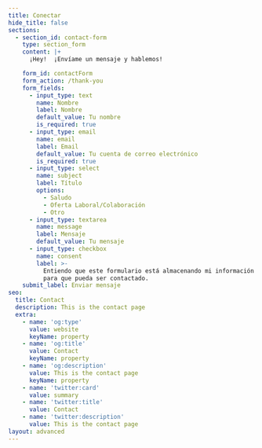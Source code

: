 ```yaml
---
title: Conectar
hide_title: false
sections:
  - section_id: contact-form
    type: section_form
    content: |+
      ¡Hey!  ¡Envíame un mensaje y hablemos!

    form_id: contactForm
    form_action: /thank-you
    form_fields:
      - input_type: text
        name: Nombre
        label: Nombre
        default_value: Tu nombre
        is_required: true
      - input_type: email
        name: email
        label: Email
        default_value: Tu cuenta de correo electrónico
        is_required: true
      - input_type: select
        name: subject
        label: Título
        options:
          - Saludo
          - Oferta Laboral/Colaboración
          - Otro
      - input_type: textarea
        name: message
        label: Mensaje
        default_value: Tu mensaje
      - input_type: checkbox
        name: consent
        label: >-
          Entiendo que este formulario está almacenando mi información enviada
          para que pueda ser contactado.
    submit_label: Enviar mensaje
seo:
  title: Contact
  description: This is the contact page
  extra:
    - name: 'og:type'
      value: website
      keyName: property
    - name: 'og:title'
      value: Contact
      keyName: property
    - name: 'og:description'
      value: This is the contact page
      keyName: property
    - name: 'twitter:card'
      value: summary
    - name: 'twitter:title'
      value: Contact
    - name: 'twitter:description'
      value: This is the contact page
layout: advanced
---
```

